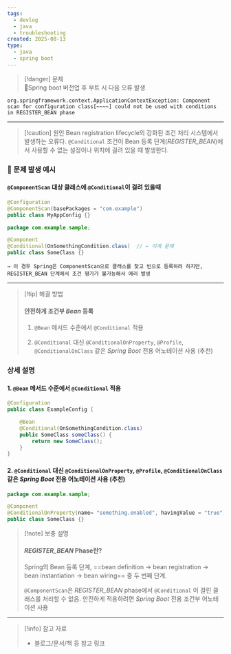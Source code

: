 ```yaml
---
tags:
  - devlog
  - java
  - troubleshooting
created: 2025-08-13
type:
  - java
  - spring boot
---
```


> [!danger]  문제  
> Spring boot 버전업 후 부트 시 다음 오류 발생
> 
`org.springframework.context.ApplicationContextException: Component scan for configuration class[~~~~] could not be used with conditions in REGISTER_BEAN phase`  

---

> [!caution] 원인
> Bean registration lifecycle의 강화된 조건 처리 시스템에서 발생하는 오류다.
 `@Conditional` 조건이 Bean 등록 단계(*REGISTER_BEAN*)에서 사용할 수 없는 설정이나 위치에 걸려 있을 때 발생한다.
### 📌 문제 발생 예시
#### `@ComponentScan` 대상 클래스에 `@Conditional`이 걸려 있을때

```java
@Configuration
@ComponentScan(basePackages = "com.example")
public class MyAppConfig {}	
```

```java
package com.example.sample;

@Component
@Conditional(OnSomethingCondition.class)  // ← 이게 문제	
public class SomeClass {}
```
	→ 이 경우 Spring은 ComponentScan으로 클래스를 찾고 빈으로 등록하려 하지만,
	REGISTER_BEAN 단계에서 조건 평가가 불가능해서 에러 발생
	
 --- 

> [!tip] 해결 방법
> #### 안전하게 조건부 *Bean* 등록
> 1. `@Bean`  메서드 수준에서 `@Conditional` 적용
>    
> 2. `@Conditional` 대신 `@ConditionalOnProperty`, `@Profile`, `@ConditionalOnClass` 같은 *Spring Boot* 전용 어노테이션 사용 (추천)

### 상세 설명
#### 1. `@Bean`  메서드 수준에서 `@Conditional` 적용

```java
@Configuration
public class ExampleConfig {

	@Bean
	@Conditional(OnSomethingCondition.class)
	public SomeClass someClass() {
		return new SomeClass();
	}
}
```

#### 2. `@Conditional` 대신 `@ConditionalOnProperty`, `@Profile`, `@ConditionalOnClass` 같은 *Spring Boot* 전용 어노테이션 사용 (추천)

```java
package com.example.sample;

@Component
@ConditionalOnProperty(name= "something.enabled", havingValue = "true")
public class SomeClass {}
```

>[!note] 보충 설명
> #### *REGISTER_BEAN* Phase란?
> Spring의 Bean 등록 단계,
> ==bean definition → bean registration → bean instantiation → bean wiring==
> 중 두 번째 단계.
> 
> `@ComponentScan`은 *REGISTER_BEAN* phase에서 `@Conditional` 이 걸린 클래스를 처리할 수 없음. 
> 안전하게 적용하려면 *Spring Boot* 전용 조건부 어노테이션 사용


---

> [!info] 참고 자료
> - 블로그/문서/책 등 참고 링크
